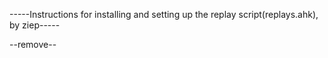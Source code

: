 -----Instructions for installing and setting up the replay script(replays.ahk), by ziep-----

--remove--
